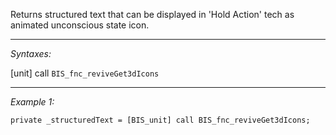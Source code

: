 Returns structured text that can be displayed in 'Hold Action' tech as animated unconscious state icon.


---
*Syntaxes:*

[unit] call `BIS_fnc_reviveGet3dIcons`

---
*Example 1:*

```sqf
private _structuredText = [BIS_unit] call BIS_fnc_reviveGet3dIcons;
```
